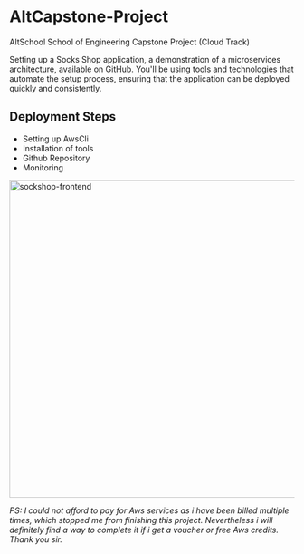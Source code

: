 # AltCapstone-Project
AltSchool School of Engineering Capstone Project (Cloud Track)

Setting up a Socks Shop application, a demonstration of a microservices architecture, available on GitHub. You'll be using tools and technologies that automate the setup process, ensuring that the application can be deployed quickly and consistently.

## Deployment Steps
- Setting up AwsCli
- Installation of tools
- Github Repository
- Monitoring 

<img width="560" alt="sockshop-frontend" src="https://github.com/user-attachments/assets/2b782d8d-eafe-450e-ab1f-1c2bb92e6c90">




*PS: I could not afford to pay for Aws services as i have been billed multiple times, which stopped me from finishing this project. Nevertheless i will definitely find a way to complete it if i get a voucher or free Aws credits. Thank you sir.*
